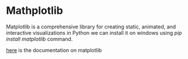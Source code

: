 # Mathplotlib

Matplotlib is a comprehensive library for creating static, animated, and interactive visualizations in Python
we can install it on windows using *pip install matplotlib* command.

[here](https://matplotlib.org/3.5.3/api/_as_gen/matplotlib.pyplot.html) is the documentation on matplotlib
